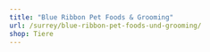 ```yaml
---
title: "Blue Ribbon Pet Foods & Grooming"
url: /surrey/blue-ribbon-pet-foods-und-grooming/
shop: Tiere
---
```

